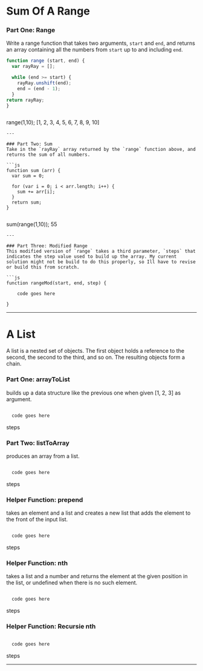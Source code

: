 # Sum Of A Range  
### Part One: Range   
Write a range function that takes two arguments, `start` and `end`, and returns an array containing all the numbers from `start` up to and including `end`.  

```js
function range (start, end) {
  var rayRay = [];

  while (end >= start) {
    rayRay.unshift(end);
    end = (end - 1);
  }
return rayRay;
}
```
>> ```js
range(1,10);
[1, 2, 3, 4, 5, 6, 7, 8, 9, 10]
```
---

### Part Two: Sum
Take in the `rayRay` array returned by the `range` function above, and returns the sum of all numbers.  

```js
function sum (arr) {
  var sum = 0;

  for (var i = 0; i < arr.length; i++) {
    sum += arr[i];
  }
  return sum;
}

```

>>```js
sum(range(1,10));
55
```
---

### Part Three: Modified Range
This modified version of `range` takes a third parameter, `steps` that indicates the step value used to build up the array. My current  solution might not be build to do this properly, so Ill have to revise or build this from scratch.

```js
function rangeMod(start, end, step) { 
  
    code goes here
      
}

```

---

# A List 
A list is a nested set of objects. The first object holds a reference to the second, the second to the third, and so on. The resulting objects form a chain.

### Part One: arrayToList
builds up a data structure like the previous one when given [1, 2, 3] as argument.

```js

  code goes here

```
steps


### Part Two: listToArray
produces an array from a list.

```js

  code goes here

```
steps

### Helper Function: prepend
takes an element and a list and creates a new list that adds the element to the front of the input list.

```js

  code goes here

```
steps

### Helper Function: nth
takes a list and a number and returns the element at the given position in the list, or undefined when there is no such element.

```js

  code goes here

```
steps

### Helper Function: Recursie nth  
```js

  code goes here

```
steps

---


